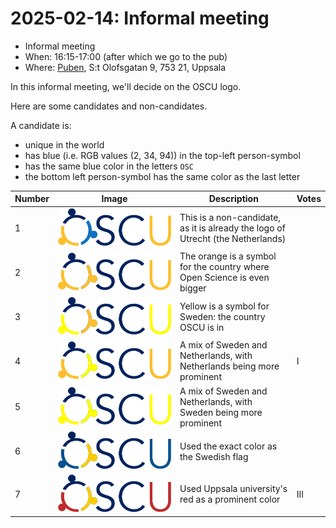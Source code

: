 # 2025-02-14: Informal meeting

- Informal meeting
- When: 16:15-17:00 (after which we go to the pub)
- Where: [Puben](https://pubenuppsala.se/), S:t Olofsgatan 9, 753 21, Uppsala

In this informal meeting, we'll decide on the OSCU logo.

Here are some candidates and non-candidates.

A candidate is:

- unique in the world
- has blue (i.e. RGB values (2, 34, 94)) in the top-left person-symbol
- has the same blue color in the letters `OSC`
- the bottom left person-symbol has the same color as the last letter

Number|Image                                               |Description                                                                    |Votes
------|----------------------------------------------------|-------------------------------------------------------------------------------|-----
1     |![Invalid logo](oscu_logo.png)                      |This is a non-candidate, as it is already the logo of Utrecht (the Netherlands)|
2     |![Possible logo](oscu_logo_orange_orange.png)       |The orange is a symbol for the country where Open Science is even bigger       |
3     |![Possible logo](oscu_logo_orange_yellow.png)       |Yellow is a symbol for Sweden: the country OSCU is in                          |
4     |![Possible logo](oscu_logo_yellow_orange.png)       |A mix of Sweden and Netherlands, with Netherlands being more prominent         |I
5     |![Possible logo](oscu_logo_yellow_yellow.png)       |A mix of Sweden and Netherlands, with Sweden being more prominent              |
6     |![Possible logo](oscu_logo_swedish_flag.png)        |Used the exact color as the Swedish flag                                       |
7     |![Possible logo](oscu_logo_swedish_flag_uppsala.png)|Used Uppsala university's red as a prominent color                             |III
